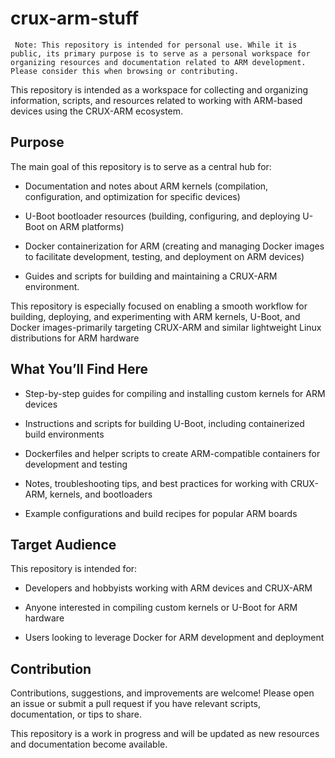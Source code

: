 # crux-arm-stuff

` Note: This repository is intended for personal use. While it is public, its primary purpose is to serve as a personal workspace for organizing resources and documentation related to ARM development. Please consider this when browsing or contributing.`

This repository is intended as a workspace for collecting and organizing information, scripts, and resources related to working with ARM-based devices using the CRUX-ARM ecosystem.

## Purpose

The main goal of this repository is to serve as a central hub for:

- Documentation and notes about ARM kernels (compilation, configuration, and optimization for specific 
  devices)

- U-Boot bootloader resources (building, configuring, and deploying U-Boot on ARM platforms)

- Docker containerization for ARM (creating and managing Docker images to facilitate development, testing, 
    and deployment on ARM devices)

- Guides and scripts for building and maintaining a CRUX-ARM environment.

This repository is especially focused on enabling a smooth workflow for building, deploying, and experimenting with ARM kernels, U-Boot, and Docker images-primarily targeting CRUX-ARM and similar lightweight Linux distributions for ARM hardware


## What You’ll Find Here

- Step-by-step guides for compiling and installing custom kernels for ARM devices

- Instructions and scripts for building U-Boot, including containerized build environments

- Dockerfiles and helper scripts to create ARM-compatible containers for development and testing

- Notes, troubleshooting tips, and best practices for working with CRUX-ARM, kernels, and bootloaders

- Example configurations and build recipes for popular ARM boards

## Target Audience

This repository is intended for:

- Developers and hobbyists working with ARM devices and CRUX-ARM

- Anyone interested in compiling custom kernels or U-Boot for ARM hardware

- Users looking to leverage Docker for ARM development and deployment

## Contribution

Contributions, suggestions, and improvements are welcome! Please open an issue or submit a pull request if you have relevant scripts, documentation, or tips to share.

This repository is a work in progress and will be updated as new resources and documentation become available.
